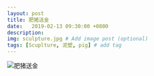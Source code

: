 ```yaml
---
layout: post
title: 肥猪送金
date:   2019-02-13 09:30:00 +0800
description: 
img: sculpture.jpg # Add image post (optional)
tags: [Scuplture, 泥塑, pig] # add tag
---
```


![肥猪送金]({{site.baseurl}}/assets/img/20190211_164155506_iOS.png)
